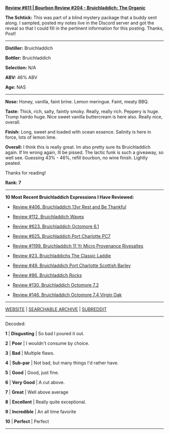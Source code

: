 
[**Review #611 | Bourbon Review #204 - Bruichladdich: The Organic**]( https://t8ke.review/review-611-bruichladdich-the-organic/)

**The Schtick:** This was part of a blind mystery package that a buddy sent along. I sampled, posted my notes live in the Discord server and got the reveal so that I could fill in the pertinent information for this posting. Thanks, Post!

-----

**Distiller:** Bruichladdich

**Bottler:** Bruichladdich

**Selection:** N/A

**ABV:**  46% ABV

**Age:** NAS 

-----

**Nose:**   Honey, vanilla, faint brine. Lemon meringue. Faint, meaty BBQ. 

**Taste:** Thick, rich, salty, faintly smoky. Really, really rich. Peppery is huge. Trump hairdo huge. Nice sweet vanilla buttercream is here also. Really nice, overall. 

**Finish:** Long, sweet and loaded with ocean essence. Salinity is here in force, lots of lemon lime. 

**Overall:** I think this is really great. Im also pretty sure its Bruichladdich again. If Im wrong again, Ill be pissed. The lactic funk is such a giveaway, so well see. Guessing 43% - 46%, refill bourbon, no wine finish. Lightly peated. 

Thanks for reading!

**Rank: 7**

----- 

**10 Most Recent Bruichladdich Expressions I Have Reviewed:** 

- [Review #406. Bruichladdich 13yr Rest and Be Thankful]( https://t8ke.review/review-406-bruichladdich-rest-and-be-thankful-13yr/) 

- [Review #112. Bruichladdich Waves]( https://t8ke.review/review-112-bruichladdich-waves/) 

- [Review #623. Bruichladdich Octomore 6.1]( https://t8ke.review/review-623-bruichladdich-octomore-61/) 

- [Review #625. Bruichladdich Port Charlotte PC7]( https://t8ke.review/review-625-bruichladdich-port-charlotte-pc7/) 

- [Review #1199. Bruichladdich 11 Yr Micro Provenance Rivesaltes]( https://t8ke.review/review-1199-bruichladdich-11-yr-micro-provenance-riveslates) 

- [Review #23. Bruichladdichs The Classic Laddie]( https://t8ke.review/review-23-bruichladdich-the-classic-laddie-scottish-barley/) 

- [Review #49. Bruichladdich Port Charlotte Scottish Barley]( https://t8ke.review/review-49-bruichladdich-port-charlotte-scottish-barley/) 

- [Review #86. Bruichladdich Rocks]( https://t8ke.review/review-86-bruichladdich-rocks/) 

- [Review #130. Bruichladdich Octomore 7.2]( https://t8ke.review/review-130-octomore-72/) 

- [Review #146. Bruichladdich Octomore 7.4 Virgin Oak]( https://t8ke.review/review-146-bruichladdich-octomore-74/) 

-----

[WEBSITE](https://t8ke.review) | [SEARCHABLE ARCHIVE](https://t8ke.review/review-archive/) | [SUBREDDIT](https://reddit.com/r/t8kereviews)

-----

Decoded:

**1** | **Disgusting** | So bad I poured it out.

**2** | **Poor** | I wouldn't consume by choice.

**3** | **Bad** | Multiple flaws.

**4** | **Sub-par** | Not bad, but many things I'd rather have.

**5** | **Good** | Good, just fine.

**6** | **Very Good** | A cut above.

**7** | **Great** | Well above average

**8** | **Excellent** | Really quite exceptional.

**9** | **Incredible** | An all time favorite

**10** | **Perfect** | Perfect

----

